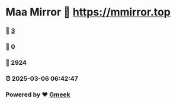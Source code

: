 # Maa Mirror :link: https://mmirror.top 
### :page_facing_up: [3](https://mmirror.top/tag.html) 
### :speech_balloon: 0 
### :hibiscus: 2924 
### :alarm_clock: 2025-03-06 06:42:47 
### Powered by :heart: [Gmeek](https://github.com/Meekdai/Gmeek)
